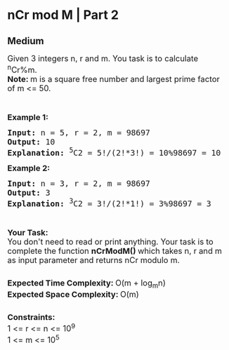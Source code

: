 # nCr mod M | Part 2
## Medium 
<div class="problem-statement">
                <p></p><p><span style="font-size:18px">Given 3&nbsp;integers n, r and m. You task is to calculate <sup>n</sup>Cr%m.<br>
<strong>Note:&nbsp;</strong>m is a square free number and largest prime factor of m &lt;= 50.</span></p>

<p>&nbsp;</p>

<p><span style="font-size:18px"><strong>Example 1:</strong></span></p>

<pre><span style="font-size:18px"><strong>Input: </strong>n = 5, r = 2, m = 98697
<strong>Output: </strong>10
<strong>Explanation: </strong><sup>5</sup>C2 = 5!/(2!*3!) = 10%98697 = 10
</span></pre>

<p><span style="font-size:18px"><strong>Example 2:</strong></span></p>

<pre><span style="font-size:18px"><strong>Input: </strong>n = 3, r = 2, m = 98697
<strong>Output: </strong>3
<strong>Explanation: </strong><sup>3</sup>C2 = 3!/(2!*1!) = 3%98697 = 3
</span></pre>

<p>&nbsp;</p>

<p><span style="font-size:18px"><strong>Your Task:</strong><br>
You don't need to read or print anything. Your task is to complete the function&nbsp;<strong>nCrModM()&nbsp;</strong>which takes n, r and m as input parameter and returns nCr modulo m.</span><br>
&nbsp;</p>

<p><span style="font-size:18px"><strong>Expected Time Complexity:&nbsp;</strong>O(m +&nbsp;log<sub>m</sub>n)&nbsp;<br>
<strong>Expected Space Complexity:&nbsp;</strong>O(m)</span><br>
&nbsp;</p>

<p><span style="font-size:18px"><strong>Constraints:</strong><br>
1 &lt;= r&nbsp;&lt;= n&nbsp;&lt;= 10<sup>9</sup><br>
1 &lt;= m &lt;= 10<sup>5</sup></span></p>
 <p></p>
            </div>